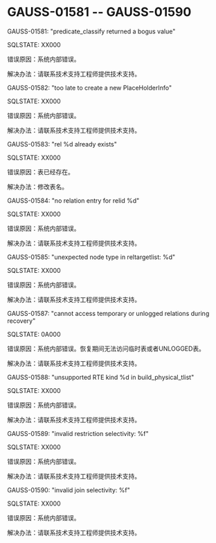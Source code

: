 # GAUSS-01581 -- GAUSS-01590<a name="ZH-CN_TOPIC_0302073479"></a>

GAUSS-01581: "predicate\_classify returned a bogus value"

SQLSTATE: XX000

错误原因：系统内部错误。

解决办法：请联系技术支持工程师提供技术支持。

GAUSS-01582: "too late to create a new PlaceHolderInfo"

SQLSTATE: XX000

错误原因：系统内部错误。

解决办法：请联系技术支持工程师提供技术支持。

GAUSS-01583: "rel %d already exists"

SQLSTATE: XX000

错误原因：表已经存在。

解决办法：修改表名。

GAUSS-01584: "no relation entry for relid %d"

SQLSTATE: XX000

错误原因：系统内部错误。

解决办法：请联系技术支持工程师提供技术支持。

GAUSS-01585: "unexpected node type in reltargetlist: %d"

SQLSTATE: XX000

错误原因：系统内部错误。

解决办法：请联系技术支持工程师提供技术支持。

GAUSS-01587: "cannot access temporary or unlogged relations during recovery"

SQLSTATE: 0A000

错误原因：系统内部错误。恢复期间无法访问临时表或者UNLOGGED表。

解决办法：请联系技术支持工程师提供技术支持。

GAUSS-01588: "unsupported RTE kind %d in build\_physical\_tlist"

SQLSTATE: XX000

错误原因：系统内部错误。

解决办法：请联系技术支持工程师提供技术支持。

GAUSS-01589: "invalid restriction selectivity: %f"

SQLSTATE: XX000

错误原因：系统内部错误。

解决办法：请联系技术支持工程师提供技术支持。

GAUSS-01590: "invalid join selectivity: %f"

SQLSTATE: XX000

错误原因：系统内部错误。

解决办法：请联系技术支持工程师提供技术支持。

